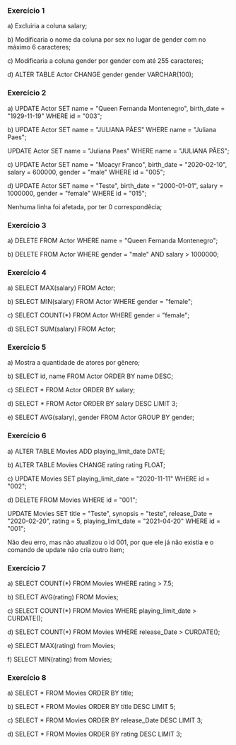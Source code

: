 ### Exercício 1
a) Excluiria a coluna salary;
<p>
b) Modificaria o nome da coluna por sex no lugar de gender com no máximo 6 caracteres;
<p>
c) Modificaria a coluna gender por gender com até 255 caracteres;
<p>
d) ALTER TABLE Actor CHANGE gender gender VARCHAR(100);
<p>

### Exercício 2
a) UPDATE Actor SET name = "Queen Fernanda Montenegro", birth_date = "1929-11-19" WHERE id = "003";
<p>
b) UPDATE Actor SET name = "JULIANA PÃES" WHERE name = "Juliana Paes";
<p>
UPDATE Actor SET name = "Juliana Paes" WHERE name = "JULIANA PÃES";
<p>
c) UPDATE Actor SET name = "Moacyr Franco", birth_date = "2020-02-10", salary = 600000, gender = "male" WHERE id = "005";
<p>
d) UPDATE Actor SET name = "Teste", birth_date = "2000-01-01", salary = 1000000, gender = "female" WHERE id = "015";
<p>
Nenhuma linha foi afetada, por ter 0 correspondêcia;
<p>

### Exercício 3
a) DELETE FROM Actor WHERE name = "Queen Fernanda Montenegro";
<p>
b) DELETE FROM Actor WHERE gender = "male" AND salary > 1000000;
<p>

### Exercício 4
a) SELECT MAX(salary) FROM Actor;
<p>
b) SELECT MIN(salary) FROM Actor WHERE gender = "female";
<p>
c) SELECT COUNT(*) FROM Actor WHERE gender = "female";
<p>
d) SELECT SUM(salary) FROM Actor;
<p>

### Exercício 5
a) Mostra a quantidade de atores por gênero;
<p>
b) SELECT id, name FROM Actor ORDER BY name DESC;
<p>
c) SELECT * FROM Actor ORDER BY salary;
<p>
d) SELECT * FROM Actor ORDER BY salary DESC LIMIT 3;
<p>
e) SELECT AVG(salary), gender FROM Actor GROUP BY gender;
<p>

### Exercício 6
a) ALTER TABLE Movies ADD playing_limit_date DATE;
<p>
b) ALTER TABLE Movies CHANGE rating rating FLOAT;
<p>
c) UPDATE Movies SET playing_limit_date = "2020-11-11" WHERE id = "002";
<p>
d) DELETE FROM Movies WHERE id = "001";
<p>
UPDATE Movies SET title = "Teste", synopsis = "teste", release_Date = "2020-02-20", rating = 5, playing_limit_date = "2021-04-20" WHERE id = "001";
<p>
Não deu erro, mas não atualizou o id 001, por que ele já não existia e o comando de update não cria outro item;
<p>

### Exercício 7
a) SELECT COUNT(*) FROM Movies WHERE rating > 7.5;
<p>
b) SELECT AVG(rating) FROM Movies;
<p>
c) SELECT COUNT(*) FROM Movies WHERE playing_limit_date > CURDATE();
<p>
d) SELECT COUNT(*) FROM Movies WHERE release_Date > CURDATE();
<p>
e) SELECT MAX(rating) from Movies;
<p>
f) SELECT MIN(rating) from Movies;
<p>

### Exercício 8
a) SELECT * FROM Movies ORDER BY title;
<p>
b) SELECT * FROM Movies ORDER BY title DESC LIMIT 5;
<p>
c) SELECT * FROM Movies ORDER BY release_Date DESC LIMIT 3;
<p>
d) SELECT * FROM Movies ORDER BY rating DESC LIMIT 3;
<p>